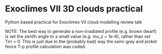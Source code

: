 # Exoclimes VII 3D clouds practical
 
Python based practical for Exoclimes VII cloud modelling review talk

NOTE: The best way to generate a non-irradiated profile (e.g. brown dwarf) is set the zenith angle to a small value (e.g. mu_z = 1e-6), rather than set Tirr = 0. This is just due to the (probably bad) way the semi-grey and picket fence T-p profile calculation was coded.
